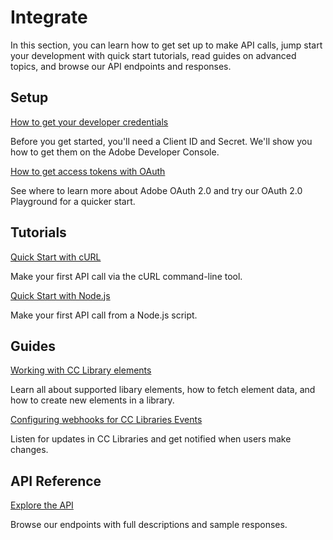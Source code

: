 # Integrate

In this section, you can learn how to get set up to make API calls, jump start your development with quick start tutorials, read guides on advanced topics, and browse our API endpoints and responses.

<DiscoverBlock slots="heading, link, text"/>

## Setup

[How to get your developer credentials](setup/developer-credentials/)

Before you get started, you'll need a Client ID and Secret. We'll show you how to get them on the Adobe Developer Console.

<DiscoverBlock slots="link, text"/>

[How to get access tokens with OAuth](setup/oauth/)

See where to learn more about Adobe OAuth 2.0 and try our OAuth 2.0 Playground for a quicker start.

<DiscoverBlock slots="heading, link, text"/>

## Tutorials

[Quick Start with cURL](tutorials/quick-start-curl/)

Make your first API call via the cURL command-line tool.

<DiscoverBlock slots="link, text"/>

[Quick Start with Node.js](tutorials/quick-start-nodejs/)

Make your first API call from a Node.js script.

<DiscoverBlock slots="heading, link, text"/>

## Guides

[Working with CC Library elements](guides/working-with-elements/)

Learn all about supported libary elements, how to fetch element data, and how to create new elements in a library.

<DiscoverBlock slots="link, text"/>

[Configuring webhooks for CC Libraries Events](guides/configuring-events-webhooks/)

Listen for updates in CC Libraries and get notified when users make changes.

<DiscoverBlock slots="heading, link, text"/>

## API Reference

[Explore the API](api/)

Browse our endpoints with full descriptions and sample responses.
